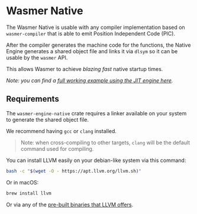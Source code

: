 # Wasmer Native

The Wasmer Native is usable with any compiler implementation
based on `wasmer-compiler` that is able to emit Position Independent
Code (PIC).

After the compiler generates the machine code for the functions, the
Native Engine generates a shared object file and links it via `dlsym`
so it can be usable by the `wasmer` API.

This allows Wasmer to achieve *blazing fast* native startup times.

*Note: you can find a [full working example using the JIT engine here](https://github.com/wasmerio/wasmer-reborn/blob/master/examples/engine-jit.rs).*

## Requirements

The `wasmer-engine-native` crate requires a linker available on your
system to generate the shared object file.

We recommend having `gcc` or `clang` installed.

> Note: when cross-compiling to other targets, `clang` will be the
> default command used for compiling.

You can install LLVM easily on your debian-like system via this command:

```bash
bash -c "$(wget -O - https://apt.llvm.org/llvm.sh)"
```

Or in macOS:

```bash
brew install llvm
```

Or via any of the [pre-built binaries that LLVM offers](https://releases.llvm.org/download.html).
